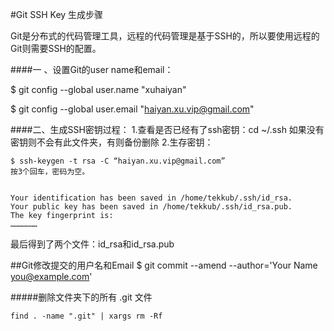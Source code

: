 

#Git SSH Key 生成步骤

Git是分布式的代码管理工具，远程的代码管理是基于SSH的，所以要使用远程的Git则需要SSH的配置。

####一 、设置Git的user name和email：

$ git config --global user.name "xuhaiyan"

$ git config --global user.email "haiyan.xu.vip@gmail.com"


####二、生成SSH密钥过程：
1.查看是否已经有了ssh密钥：cd ~/.ssh
如果没有密钥则不会有此文件夹，有则备份删除
2.生存密钥：

    $ ssh-keygen -t rsa -C “haiyan.xu.vip@gmail.com”
    按3个回车，密码为空。


    Your identification has been saved in /home/tekkub/.ssh/id_rsa.
    Your public key has been saved in /home/tekkub/.ssh/id_rsa.pub.
    The key fingerprint is:
    ………………

最后得到了两个文件：id_rsa和id_rsa.pub

##Git修改提交的用户名和Email
$ git commit --amend --author='Your Name <you@example.com>'
















#####删除文件夹下的所有 .git 文件

    find . -name ".git" | xargs rm -Rf

